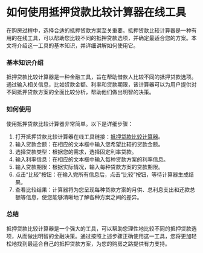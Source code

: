如何使用抵押贷款比较计算器在线工具
=================

在购房过程中，选择合适的抵押贷款方案至关重要。抵押贷款比较计算器是一种有用的在线工具，可以帮助您比较不同的抵押贷款选项，并确定最适合您的方案。本文将介绍这一工具的基本知识，并详细讲解如何使用它。

### 基本知识介绍

抵押贷款比较计算器是一种金融工具，旨在帮助借款人比较不同的抵押贷款选项。通过输入相关信息，比如贷款金额、利率和贷款期限，该计算器可以为用户提供对不同抵押贷款方案的全面比较分析，帮助他们做出明智的决策。

### 如何使用

使用抵押贷款比较计算器非常简单。以下是详细步骤：

1. 打开抵押贷款比较计算器在线工具链接：[抵押贷款比较计算器](https://www.onlinecalculatorsfree.com/zh-cn/financial/mortgage-comparison-calculator.html)。
2. 输入贷款金额：在相应的文本框中输入您希望比较的贷款金额。
3. 选择贷款类型：根据您的需求，选择固定利率贷款。
4. 输入利率信息：在相应的文本框中输入每种贷款方案的利率信息。
5. 输入贷款期限：根据实际情况，输入每种贷款方案的贷款期限。
6. 点击“比较”按钮：在输入完所有信息后，点击“比较”按钮，等待计算器生成结果。
7. 查看比较结果：计算器将为您呈现每种贷款方案的月供、总利息支出和还款总额等信息，使您能够清晰地了解各种方案之间的差异。

### 总结

抵押贷款比较计算器是一个强大的工具，可以帮助您理性地比较不同的抵押贷款选项，从而做出明智的金融决策。通过按照上述步骤正确使用这一工具，您将更加轻松地找到最适合自己的抵押贷款方案，为您的购房之路提供有力支持。